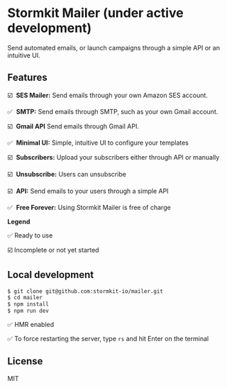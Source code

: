 # Stormkit Mailer (under active development)

Send automated emails, or launch campaigns through a simple API or an intuitive UI.

## Features

☑️ &nbsp;**SES Mailer:** Send emails through your own Amazon SES account.

✅ &nbsp;**SMTP:** Send emails through SMTP, such as your own Gmail account.

☑️ &nbsp;**Gmail API** Send emails through Gmail API.

✅ &nbsp;**Minimal UI:** Simple, intuitive UI to configure your templates

☑️ &nbsp;**Subscribers:** Upload your subscribers either through API or manually

☑️ &nbsp;**Unsubscribe:** Users can unsubscribe

☑️ &nbsp;**API:** Send emails to your users through a simple API

✅ &nbsp;**Free Forever:** Using Stormkit Mailer is free of charge

**Legend**

✅ Ready to use

☑️ Incomplete or not yet started

## Local development

```bash
$ git clone git@github.com:stormkit-io/mailer.git
$ cd mailer
$ npm install
$ npm run dev
```

✅ HMR enabled

✅ To force restarting the server, type `rs` and hit Enter on the terminal

## License

MIT
